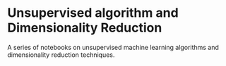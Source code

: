 # Unsupervised algorithm and Dimensionality Reduction
A series of notebooks on unsupervised machine learning algorithms and dimensionality reduction techniques.
